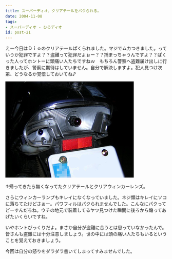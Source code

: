 ```yaml
---
title: スーパーディオ、クリアテールをパクられる。
date: 2004-11-08
tags:
- スーパーディオ - ひろディオ
id: post-21
---
```



<p class="sentence spacing10">えー今日はＤｉｏのクリアテールぱくられました。マジでムカつきました。っていうか犯罪ですよ？？盗難って犯罪だよぉー？？捕まっちゃうんですよ？？ぱくった人ってホントーに頭痛い人たちですねｗ　もちろん警察へ盗難届け出しに行きましたが、警察に期待はしていません。自分で解決しますよ。犯人見つけ次第、どうなるか覚悟しておいてね♪</p>
<div class="center spacing"><img src="/photo/diary/2004.11.08_zx1.jpg" alt=""></div>
<p class="sentence">↑帰ってきたら無くなってたクリアテールとクリアウィンカーレンズ。</p>
<p class="sentence">さらにウィンカーランプもキレイになくなっていました。ネジ類はキレイにソコに落ちてたけどさぁー。パワフィルはパクられませんでした。こんなにパクってどーすんだろね。ウチの地元で装着してるヤツ見つけた瞬間に後ろから煽ってあげたいくらいですね。</p>
<p class="sentence">いやホントびっくりだよ。まさか自分が盗難に合うとは思っていなかったんで。皆さんも盗難には十分注意しましょう。世の中には頭の痛い人たちもいるということを覚えておきましょう。</p>
<p class="sentence">今回は自分の怒りをダラダラ書いてしまってすみませんでした。</p>
